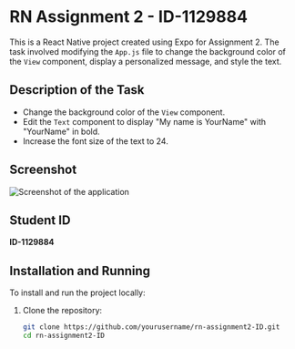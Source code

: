 # RN Assignment 2 - ID-1129884

This is a React Native project created using Expo for Assignment 2. The task involved modifying the `App.js` file to change the background color of the `View` component, display a personalized message, and style the text.

## Description of the Task
- Change the background color of the `View` component.
- Edit the `Text` component to display "My name is YourName" with "YourName" in bold.
- Increase the font size of the text to 24.

## Screenshot
![Screenshot of the application](./screenshot.png)

## Student ID
**ID-1129884**

## Installation and Running
To install and run the project locally:

1. Clone the repository:
   ```sh
   git clone https://github.com/yourusername/rn-assignment2-ID.git
   cd rn-assignment2-ID
